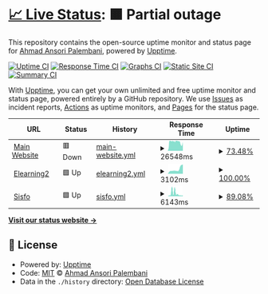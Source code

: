 # [📈 Live Status](https://bidarmoment.aap.my.id): <!--live status--> **🟧 Partial outage**

This repository contains the open-source uptime monitor and status page for [Ahmad Ansori Palembani](https://aap.my.id), powered by [Upptime](https://github.com/upptime/upptime).

[![Uptime CI](https://github.com/null2264/bidarmoment/workflows/Uptime%20CI/badge.svg)](https://github.com/null2264/bidarmoment/actions?query=workflow%3A%22Uptime+CI%22)
[![Response Time CI](https://github.com/null2264/bidarmoment/workflows/Response%20Time%20CI/badge.svg)](https://github.com/null2264/bidarmoment/actions?query=workflow%3A%22Response+Time+CI%22)
[![Graphs CI](https://github.com/null2264/bidarmoment/workflows/Graphs%20CI/badge.svg)](https://github.com/null2264/bidarmoment/actions?query=workflow%3A%22Graphs+CI%22)
[![Static Site CI](https://github.com/null2264/bidarmoment/workflows/Static%20Site%20CI/badge.svg)](https://github.com/null2264/bidarmoment/actions?query=workflow%3A%22Static+Site+CI%22)
[![Summary CI](https://github.com/null2264/bidarmoment/workflows/Summary%20CI/badge.svg)](https://github.com/null2264/bidarmoment/actions?query=workflow%3A%22Summary+CI%22)

With [Upptime](https://upptime.js.org), you can get your own unlimited and free uptime monitor and status page, powered entirely by a GitHub repository. We use [Issues](https://github.com/null2264/bidarmoment/issues) as incident reports, [Actions](https://github.com/null2264/bidarmoment/actions) as uptime monitors, and [Pages](https://bidarmoment.aap.my.id) for the status page.

<!--start: status pages-->
<!-- This summary is generated by Upptime (https://github.com/upptime/upptime) -->
<!-- Do not edit this manually, your changes will be overwritten -->
<!-- prettier-ignore -->
| URL | Status | History | Response Time | Uptime |
| --- | ------ | ------- | ------------- | ------ |
| <img alt="" src="https://icons.duckduckgo.com/ip3/binadarma.ac.id.ico" height="13"> [Main Website](https://binadarma.ac.id) | 🟥 Down | [main-website.yml](https://github.com/null2264/bidarmoment/commits/HEAD/history/main-website.yml) | <details><summary><img alt="Response time graph" src="./graphs/main-website/response-time-week.png" height="20"> 26548ms</summary><br><a href="https://bidarmoment.aap.my.id/history/main-website"><img alt="Response time 19087" src="https://img.shields.io/endpoint?url=https%3A%2F%2Fraw.githubusercontent.com%2Fnull2264%2Fbidarmoment%2FHEAD%2Fapi%2Fmain-website%2Fresponse-time.json"></a><br><a href="https://bidarmoment.aap.my.id/history/main-website"><img alt="24-hour response time 27270" src="https://img.shields.io/endpoint?url=https%3A%2F%2Fraw.githubusercontent.com%2Fnull2264%2Fbidarmoment%2FHEAD%2Fapi%2Fmain-website%2Fresponse-time-day.json"></a><br><a href="https://bidarmoment.aap.my.id/history/main-website"><img alt="7-day response time 26548" src="https://img.shields.io/endpoint?url=https%3A%2F%2Fraw.githubusercontent.com%2Fnull2264%2Fbidarmoment%2FHEAD%2Fapi%2Fmain-website%2Fresponse-time-week.json"></a><br><a href="https://bidarmoment.aap.my.id/history/main-website"><img alt="30-day response time 22943" src="https://img.shields.io/endpoint?url=https%3A%2F%2Fraw.githubusercontent.com%2Fnull2264%2Fbidarmoment%2FHEAD%2Fapi%2Fmain-website%2Fresponse-time-month.json"></a><br><a href="https://bidarmoment.aap.my.id/history/main-website"><img alt="1-year response time 19087" src="https://img.shields.io/endpoint?url=https%3A%2F%2Fraw.githubusercontent.com%2Fnull2264%2Fbidarmoment%2FHEAD%2Fapi%2Fmain-website%2Fresponse-time-year.json"></a></details> | <details><summary><a href="https://bidarmoment.aap.my.id/history/main-website">73.48%</a></summary><a href="https://bidarmoment.aap.my.id/history/main-website"><img alt="All-time uptime 88.86%" src="https://img.shields.io/endpoint?url=https%3A%2F%2Fraw.githubusercontent.com%2Fnull2264%2Fbidarmoment%2FHEAD%2Fapi%2Fmain-website%2Fuptime.json"></a><br><a href="https://bidarmoment.aap.my.id/history/main-website"><img alt="24-hour uptime 15.48%" src="https://img.shields.io/endpoint?url=https%3A%2F%2Fraw.githubusercontent.com%2Fnull2264%2Fbidarmoment%2FHEAD%2Fapi%2Fmain-website%2Fuptime-day.json"></a><br><a href="https://bidarmoment.aap.my.id/history/main-website"><img alt="7-day uptime 73.48%" src="https://img.shields.io/endpoint?url=https%3A%2F%2Fraw.githubusercontent.com%2Fnull2264%2Fbidarmoment%2FHEAD%2Fapi%2Fmain-website%2Fuptime-week.json"></a><br><a href="https://bidarmoment.aap.my.id/history/main-website"><img alt="30-day uptime 59.26%" src="https://img.shields.io/endpoint?url=https%3A%2F%2Fraw.githubusercontent.com%2Fnull2264%2Fbidarmoment%2FHEAD%2Fapi%2Fmain-website%2Fuptime-month.json"></a><br><a href="https://bidarmoment.aap.my.id/history/main-website"><img alt="1-year uptime 88.86%" src="https://img.shields.io/endpoint?url=https%3A%2F%2Fraw.githubusercontent.com%2Fnull2264%2Fbidarmoment%2FHEAD%2Fapi%2Fmain-website%2Fuptime-year.json"></a></details>
| <img alt="" src="https://icons.duckduckgo.com/ip3/elearning2.binadarma.ac.id.ico" height="13"> [Elearning2](https://elearning2.binadarma.ac.id) | 🟩 Up | [elearning2.yml](https://github.com/null2264/bidarmoment/commits/HEAD/history/elearning2.yml) | <details><summary><img alt="Response time graph" src="./graphs/elearning2/response-time-week.png" height="20"> 3102ms</summary><br><a href="https://bidarmoment.aap.my.id/history/elearning2"><img alt="Response time 2728" src="https://img.shields.io/endpoint?url=https%3A%2F%2Fraw.githubusercontent.com%2Fnull2264%2Fbidarmoment%2FHEAD%2Fapi%2Felearning2%2Fresponse-time.json"></a><br><a href="https://bidarmoment.aap.my.id/history/elearning2"><img alt="24-hour response time 6455" src="https://img.shields.io/endpoint?url=https%3A%2F%2Fraw.githubusercontent.com%2Fnull2264%2Fbidarmoment%2FHEAD%2Fapi%2Felearning2%2Fresponse-time-day.json"></a><br><a href="https://bidarmoment.aap.my.id/history/elearning2"><img alt="7-day response time 3102" src="https://img.shields.io/endpoint?url=https%3A%2F%2Fraw.githubusercontent.com%2Fnull2264%2Fbidarmoment%2FHEAD%2Fapi%2Felearning2%2Fresponse-time-week.json"></a><br><a href="https://bidarmoment.aap.my.id/history/elearning2"><img alt="30-day response time 2821" src="https://img.shields.io/endpoint?url=https%3A%2F%2Fraw.githubusercontent.com%2Fnull2264%2Fbidarmoment%2FHEAD%2Fapi%2Felearning2%2Fresponse-time-month.json"></a><br><a href="https://bidarmoment.aap.my.id/history/elearning2"><img alt="1-year response time 2291" src="https://img.shields.io/endpoint?url=https%3A%2F%2Fraw.githubusercontent.com%2Fnull2264%2Fbidarmoment%2FHEAD%2Fapi%2Felearning2%2Fresponse-time-year.json"></a></details> | <details><summary><a href="https://bidarmoment.aap.my.id/history/elearning2">100.00%</a></summary><a href="https://bidarmoment.aap.my.id/history/elearning2"><img alt="All-time uptime 98.86%" src="https://img.shields.io/endpoint?url=https%3A%2F%2Fraw.githubusercontent.com%2Fnull2264%2Fbidarmoment%2FHEAD%2Fapi%2Felearning2%2Fuptime.json"></a><br><a href="https://bidarmoment.aap.my.id/history/elearning2"><img alt="24-hour uptime 100.00%" src="https://img.shields.io/endpoint?url=https%3A%2F%2Fraw.githubusercontent.com%2Fnull2264%2Fbidarmoment%2FHEAD%2Fapi%2Felearning2%2Fuptime-day.json"></a><br><a href="https://bidarmoment.aap.my.id/history/elearning2"><img alt="7-day uptime 100.00%" src="https://img.shields.io/endpoint?url=https%3A%2F%2Fraw.githubusercontent.com%2Fnull2264%2Fbidarmoment%2FHEAD%2Fapi%2Felearning2%2Fuptime-week.json"></a><br><a href="https://bidarmoment.aap.my.id/history/elearning2"><img alt="30-day uptime 100.00%" src="https://img.shields.io/endpoint?url=https%3A%2F%2Fraw.githubusercontent.com%2Fnull2264%2Fbidarmoment%2FHEAD%2Fapi%2Felearning2%2Fuptime-month.json"></a><br><a href="https://bidarmoment.aap.my.id/history/elearning2"><img alt="1-year uptime 98.07%" src="https://img.shields.io/endpoint?url=https%3A%2F%2Fraw.githubusercontent.com%2Fnull2264%2Fbidarmoment%2FHEAD%2Fapi%2Felearning2%2Fuptime-year.json"></a></details>
| <img alt="" src="https://icons.duckduckgo.com/ip3/sisfo.binadarma.ac.id.ico" height="13"> [Sisfo](https://sisfo.binadarma.ac.id) | 🟩 Up | [sisfo.yml](https://github.com/null2264/bidarmoment/commits/HEAD/history/sisfo.yml) | <details><summary><img alt="Response time graph" src="./graphs/sisfo/response-time-week.png" height="20"> 6143ms</summary><br><a href="https://bidarmoment.aap.my.id/history/sisfo"><img alt="Response time 2522" src="https://img.shields.io/endpoint?url=https%3A%2F%2Fraw.githubusercontent.com%2Fnull2264%2Fbidarmoment%2FHEAD%2Fapi%2Fsisfo%2Fresponse-time.json"></a><br><a href="https://bidarmoment.aap.my.id/history/sisfo"><img alt="24-hour response time 1622" src="https://img.shields.io/endpoint?url=https%3A%2F%2Fraw.githubusercontent.com%2Fnull2264%2Fbidarmoment%2FHEAD%2Fapi%2Fsisfo%2Fresponse-time-day.json"></a><br><a href="https://bidarmoment.aap.my.id/history/sisfo"><img alt="7-day response time 6143" src="https://img.shields.io/endpoint?url=https%3A%2F%2Fraw.githubusercontent.com%2Fnull2264%2Fbidarmoment%2FHEAD%2Fapi%2Fsisfo%2Fresponse-time-week.json"></a><br><a href="https://bidarmoment.aap.my.id/history/sisfo"><img alt="30-day response time 4179" src="https://img.shields.io/endpoint?url=https%3A%2F%2Fraw.githubusercontent.com%2Fnull2264%2Fbidarmoment%2FHEAD%2Fapi%2Fsisfo%2Fresponse-time-month.json"></a><br><a href="https://bidarmoment.aap.my.id/history/sisfo"><img alt="1-year response time 2522" src="https://img.shields.io/endpoint?url=https%3A%2F%2Fraw.githubusercontent.com%2Fnull2264%2Fbidarmoment%2FHEAD%2Fapi%2Fsisfo%2Fresponse-time-year.json"></a></details> | <details><summary><a href="https://bidarmoment.aap.my.id/history/sisfo">89.08%</a></summary><a href="https://bidarmoment.aap.my.id/history/sisfo"><img alt="All-time uptime 96.15%" src="https://img.shields.io/endpoint?url=https%3A%2F%2Fraw.githubusercontent.com%2Fnull2264%2Fbidarmoment%2FHEAD%2Fapi%2Fsisfo%2Fuptime.json"></a><br><a href="https://bidarmoment.aap.my.id/history/sisfo"><img alt="24-hour uptime 43.81%" src="https://img.shields.io/endpoint?url=https%3A%2F%2Fraw.githubusercontent.com%2Fnull2264%2Fbidarmoment%2FHEAD%2Fapi%2Fsisfo%2Fuptime-day.json"></a><br><a href="https://bidarmoment.aap.my.id/history/sisfo"><img alt="7-day uptime 89.08%" src="https://img.shields.io/endpoint?url=https%3A%2F%2Fraw.githubusercontent.com%2Fnull2264%2Fbidarmoment%2FHEAD%2Fapi%2Fsisfo%2Fuptime-week.json"></a><br><a href="https://bidarmoment.aap.my.id/history/sisfo"><img alt="30-day uptime 96.48%" src="https://img.shields.io/endpoint?url=https%3A%2F%2Fraw.githubusercontent.com%2Fnull2264%2Fbidarmoment%2FHEAD%2Fapi%2Fsisfo%2Fuptime-month.json"></a><br><a href="https://bidarmoment.aap.my.id/history/sisfo"><img alt="1-year uptime 96.15%" src="https://img.shields.io/endpoint?url=https%3A%2F%2Fraw.githubusercontent.com%2Fnull2264%2Fbidarmoment%2FHEAD%2Fapi%2Fsisfo%2Fuptime-year.json"></a></details>

<!--end: status pages-->

[**Visit our status website →**](https://bidarmoment.aap.my.id)

## 📄 License

- Powered by: [Upptime](https://github.com/upptime/upptime)
- Code: [MIT](./LICENSE) © [Ahmad Ansori Palembani](https://aap.my.id)
- Data in the `./history` directory: [Open Database License](https://opendatacommons.org/licenses/odbl/1-0/)
